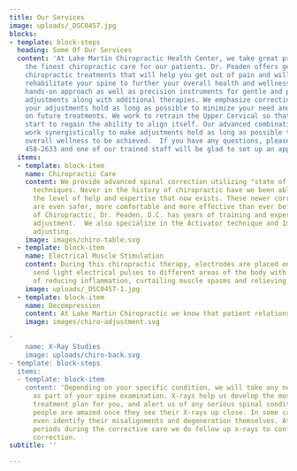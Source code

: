 ```yaml
---
title: Our Services
image: uploads/_DSC0457.jpg
blocks:
- template: block-steps
  heading: Some Of Our Services
  content: 'At Lake Martin Chiropractic Health Center, we take great pride in providing
    the finest chiropractic care for our patients. Dr. Peaden offers gentle and effective
    chiropractic treatments that will help you get out of pain and will restore and
    rehabilitate your spine to further your overall health and wellness. We use a
    hands-on approach as well as precision instruments for gentle and precise chiropractic
    adjustments along with additional therapies. We emphasize corrective care to make
    your adjustments hold as long as possible to minimize your need and dependence
    on future treatments. We work to retrain the Upper Cervical so that the body will
    start to regain the ability to align itself. Our advanced combinations of techniques
    work synergistically to make adjustments hold as long as possible thus allowing
    overall wellness to be achieved.  If you have any questions, please call us at (334)
    458-2633 and one of our trained staff will be glad to set up an appointment. '
  items:
  - template: block-item
    name: Chiropractic Care
    content: We provide advanced spinal correction utilizing "state of the art" chiropractic
      techniques. Never in the history of chiropractic have we been able to provide
      the level of help and expertise that now exists. These newer correction methods
      are even safer, more comfortable and more effective than ever before. As a Doctor
      of Chiropractic, Dr. Peaden, D.C. has years of training and experience in spinal
      adjustment.  We also specialize in the Activator technique and Impulse Instrument
      adjusting.
    image: images/chiro-table.svg
  - template: block-item
    name: Electrical Muscle Stimulation
    content: During this chiropractic therapy, electrodes are placed on the skin that
      send light electrical pulses to different areas of the body with the purpose
      of reducing inflammation, curtailing muscle spasms and relieving back pain.
    image: uploads/_DSC0457-1.jpg
  - template: block-item
    name: Decompression
    content: At Lake Martin Chiropractic we know that patient relationships are important.
    image: images/chiro-adjustment.svg
    
'
    name: X-Ray Studies
    image: uploads/chiro-back.svg
- template: block-steps
  items:
  - template: block-item
    content: 'Depending on your specific condition, we will take any necessary X-rays
      as part of your spine examination. X-rays help us develop the most effective
      treatment plan for you, and alert us of any serious spinal conditions. Most
      people are amazed once they see their X-rays up close. In some cases, they can
      even identify their misalignments and degeneration themselves. At the specific
      periods during the corrective care we do follow up x-rays to confirm the spinal
      correction.
subtitle: ''

---
```

